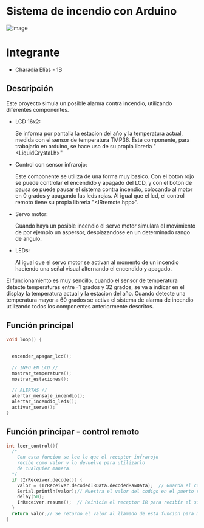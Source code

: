 # Sistema de incendio con Arduino
![image](https://github.com/eliascharadia/Sistema-incendio-parcial/assets/89148679/e4026476-55a7-41ea-808f-dd3d3208685e)

# Integrante

- Charadía Elías - 1B

## Descripción
Este proyecto simula un posible alarma contra incendio, utilizando diferentes componentes.
- LCD 16x2:
  
  Se informa por pantalla la estacion del año y la temperatura actual, medida con el sensor de temperatura TMP36.
  Este componente, para trabajarlo en arduino, se hace uso de su propia libreria "<LiquidCrystal.h>"
- Control con sensor infrarojo:
  
  Este componente se utiliza de una forma muy basico. Con el boton rojo se puede controlar el encendido y apagado del LCD, y con el boton de
  pausa se puede pausar el sistema contra incendio, colocando al motor en 0 grados y apagando las leds rojas.
  Al igual que el lcd, el control remoto tiene su propia libreria "<IRremote.hpp>".
- Servo motor:
  
  Cuando haya un posible incendio el servo motor simulara el movimiento de por ejemplo un aspersor, desplazandose en un determinado rango de angulo.
- LEDs:
  
  Al igual que el servo motor se activan al momento de un incendio haciendo una señal visual alternando el encendido y apagado.
  
El funcionamiento es muy sencillo, cuando el sensor de temperatura detecte temperaturas entre -1 grados y 32 grados, se va a indicar en el display la temperatura actual y la estacion
del año. Cuando detecte una temperatura mayor a 60 grados se activa el sistema de alarma de incendio utilizando todos los componentes anteriormente descritos.

## Función principal

~~~ C (lenguaje en el que esta escrito)
void loop() {
  
  
  encender_apagar_lcd();
  
  // INFO EN LCD //
  mostrar_temperatura();
  mostrar_estaciones();
  
  // ALERTAS //
  alertar_mensaje_incendio();
  alertar_incendio_leds();
  activar_servo();
}
~~~

## Función principar - control remoto

~~~ C (lenguaje en el que esta escrito)
int leer_control(){
  /*
    Con esta funcion se lee lo que el receptor infrarojo
    recibe como valor y lo devuelve para utilizarlo 
    de cualquier manera.
  */
  if (IrReceiver.decode()) {
   	valor = (IrReceiver.decodedIRData.decodedRawData);  // Guarda el código correspondiente al boton presionado.
    Serial.println(valor);// Muestra el valor del codigo en el puerto serie.
    delay(50);
    IrReceiver.resume();  // Reinicia el receptor IR para recibir el siguiente código.
  }
  return valor;// Se retorno el valor al llamado de esta funcion para manipularlo.
}
~~~
